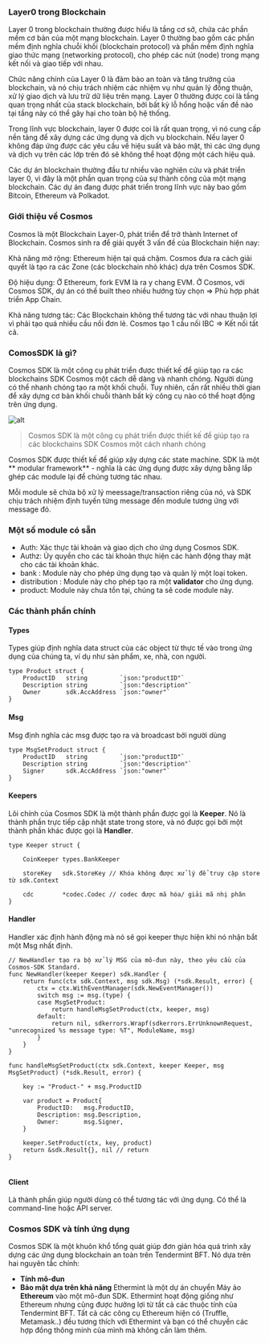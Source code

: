 ### Layer0 trong Blockchain
Layer 0 trong blockchain thường được hiểu là tầng cơ sở, chứa các phần mềm cơ bản của một mạng blockchain. Layer 0 thường bao gồm các phần mềm định nghĩa chuỗi khối (blockchain protocol) và phần mềm định nghĩa giao thức mạng (networking protocol), cho phép các nút (node) trong mạng kết nối và giao tiếp với nhau.

Chức năng chính của Layer 0 là đảm bảo an toàn và tăng trưởng của blockchain, và nó chịu trách nhiệm các nhiệm vụ như quản lý đồng thuận, xử lý giao dịch và lưu trữ dữ liệu trên mạng. Layer 0 thường được coi là tầng quan trọng nhất của stack blockchain, bởi bất kỳ lỗ hổng hoặc vấn đề nào tại tầng này có thể gây hại cho toàn bộ hệ thống.

Trong lĩnh vực blockchain, layer 0 được coi là rất quan trọng, vì nó cung cấp nền tảng để xây dựng các ứng dụng và dịch vụ blockchain. Nếu layer 0 không đáp ứng được các yêu cầu về hiệu suất và bảo mật, thì các ứng dụng và dịch vụ trên các lớp trên đó sẽ không thể hoạt động một cách hiệu quả.

Các dự án blockchain thường đầu tư nhiều vào nghiên cứu và phát triển layer 0, vì đây là một phần quan trọng của sự thành công của một mạng blockchain. Các dự án đang được phát triển trong lĩnh vực này bao gồm Bitcoin, Ethereum và Polkadot.
### Giới thiệu về Cosmos
Cosmos là một Blockchain Layer-0, phát triển để trở thành Internet of Blockchain. Cosmos sinh ra để giải quyết 3 vấn đề của Blockchain hiện nay:

Khả năng mở rộng: Ethereum hiện tại quá chậm. Cosmos đưa ra cách giải quyết là tạo ra các Zone (các blockchain nhỏ khác) dựa trên Cosmos SDK.

Độ hiệu dụng: Ở Ethereum, fork EVM là ra y chang EVM. Ở Cosmos, với Cosmos SDK, dự án có thể built theo nhiều hướng tùy chọn ⇒ Phù hợp phát triển App Chain.

Khả năng tương tác: Các Blockchain không thể tương tác với nhau thuận lợi vì phải tạo quá nhiều cầu nối đơn lẻ. Cosmos tạo 1 cầu nối IBC ⇒ Kết nối tất cả.

### ComosSDK là gì?
Cosmos SDK là một công cụ phát triển được thiết kế để giúp tạo ra các blockchains SDK Cosmos một cách dễ dàng và nhanh chóng. Người dùng có thể nhanh chóng tạo ra một khối chuỗi. Tuy nhiên, cần rất nhiều thời gian để xây dựng cơ bản khối chuỗi thành bất kỳ công cụ nào có thể hoạt động trên ứng dụng. 

![alt](https://lh6.googleusercontent.com/rvEqb2tD-EF0-9CS8_1hhRYD2jkH_8rrqHoyeszgzmNt1B1utYOKstizCeeOdXOE3XAL6XutKq8BzHVZQjqHC5LSGbIE_dlbqhXe_WPNSC1BuKIR_sjejH7lQi1rmsFHO1q4UbbA)
> Cosmos SDK là một công cụ phát triển được thiết kế để giúp tạo ra các blockchains SDK Cosmos một cách nhanh chóng

Cosmos SDK được thiết kế để giúp xậy dựng các  state machine. SDK là một ** modular framework** - nghĩa là các ứng dụng được xây dựng bằng lắp ghép các module lại để chúng tương tác nhau.

Mỗi module sẽ chứa bộ xử lý meessage/transaction riêng của nó, và SDK chịu trách nhiệm định tuyến từng message đến module tương ứng với message đó.
### Một số module có sẵn
- Auth: Xác thực tài khoản và giao dịch cho ứng dụng Cosmos SDK.
- Authz: Ủy quyền cho các tài khoản thực hiện các hành động thay mặt cho các tài khoản khác.
- bank : Module này cho phép ứng dụng tạo và quản lý một loại token.
- distribution : Module này cho phép tạo ra một **validator** cho ứng dụng.
- product: Module này chưa tồn tại, chúng ta sẽ code module này.

### Các thành phần chính
#### Types
Types giúp định nghĩa data struct của các object từ thực tế vào trong ứng dụng của chúng ta, ví dụ như sản phẩm, xe, nhà, con người.
~~~
type Product struct {
	ProductID   string         `json:"productID"`
    Description string         `json:"description"`
    Owner       sdk.AccAddress `json:"owner"`
}
~~~

#### Msg
Msg định nghĩa các msg được tạo ra và broadcast bởi người dùng
~~~
type MsgSetProduct struct {
	ProductID   string         `json:"productID"`
	Description string         `json:"description"`
	Signer      sdk.AccAddress `json:"owner"`
}
~~~
#### Keepers
Lõi chính của Cosmos SDK là một thành phần được gọi là **Keeper**. Nó là thành phần trực tiếp cập nhật state trong store, và nó được gọi bởi một thành phần khác được gọi là **Handler**.
~~~
type Keeper struct {

	CoinKeeper types.BankKeeper

	storeKey   sdk.StoreKey // Khóa không được xử lý để truy cập store từ sdk.Context

	cdc        *codec.Codec // codec được mã hóa/ giải mã nhị phân
}
~~~
#### Handler
Handler xác định hành động mà nó sẽ gọi keeper thực hiện khi nó nhận bắt một Msg nhất định.
~~~
// NewHandler tạo ra bộ xử lý MSG của mô-đun này, theo yêu cầu của Cosmos-SDK Standard.
func NewHandler(keeper Keeper) sdk.Handler {
	return func(ctx sdk.Context, msg sdk.Msg) (*sdk.Result, error) {
		ctx = ctx.WithEventManager(sdk.NewEventManager())
		switch msg := msg.(type) {
		case MsgSetProduct:
			return handleMsgSetProduct(ctx, keeper, msg)
		default:
			return nil, sdkerrors.Wrapf(sdkerrors.ErrUnknownRequest, "unrecognized %s message type: %T", ModuleName, msg)
		}
	}
}

func handleMsgSetProduct(ctx sdk.Context, keeper Keeper, msg MsgSetProduct) (*sdk.Result, error) {

	key := "Product-" + msg.ProductID

	var product = Product{
		ProductID:   msg.ProductID,
		Description: msg.Description,
		Owner:       msg.Signer,
	}

	keeper.SetProduct(ctx, key, product)
	return &sdk.Result{}, nil // return
}


~~~
#### Client
Là thành phần giúp người dùng có thể tương tác với ứng dụng. Có thể là command-line hoặc API server.
### Cosmos SDK và tính ứng dụng
Cosmos SDK là một khuôn khổ tổng quát giúp đơn giản hóa quá trình xây dựng các ứng dụng blockchain an toàn trên Tendermint BFT. Nó dựa trên hai nguyên tắc chính: 
- **Tính mô-đun**
- **Bảo mật dựa trên khả năng**
Ethermint là một dự án chuyển Máy ảo **Ethereum** vào một mô-đun SDK. Ethermint hoạt động giống như Ethereum nhưng cũng được hưởng lợi từ tất cả các thuộc tính của Tendermint BFT. Tất cả các công cụ Ethereum hiện có (Truffle, Metamask..) đều tương thích với Ethermint và bạn có thể chuyển các hợp đồng thông minh của mình mà không cần làm thêm.



